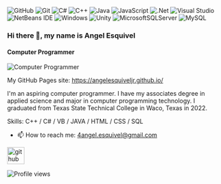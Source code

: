 ![GitHub](https://img.shields.io/badge/github-%23121011.svg?style=for-the-badge&logo=github&logoColor=white) ![Git](https://img.shields.io/badge/git-%23F05033.svg?style=for-the-badge&logo=git&logoColor=white) ![C#](https://img.shields.io/badge/c%23-%23239120.svg?style=for-the-badge&logo=c-sharp&logoColor=white) ![C++](https://img.shields.io/badge/c++-%2300599C.svg?style=for-the-badge&logo=c%2B%2B&logoColor=white) ![Java](https://img.shields.io/badge/java-%23ED8B00.svg?style=for-the-badge&logo=java&logoColor=white) ![JavaScript](https://img.shields.io/badge/javascript-%23323330.svg?style=for-the-badge&logo=javascript&logoColor=%23F7DF1E)  ![.Net](https://img.shields.io/badge/.NET-5C2D91?style=for-the-badge&logo=.net&logoColor=white) ![Visual Studio](https://img.shields.io/badge/Visual%20Studio-5C2D91.svg?style=for-the-badge&logo=visual-studio&logoColor=white) ![NetBeans IDE](https://img.shields.io/badge/NetBeansIDE-1B6AC6.svg?style=for-the-badge&logo=apache-netbeans-ide&logoColor=white) ![Windows](https://img.shields.io/badge/Windows-0078D6?style=for-the-badge&logo=windows&logoColor=white) ![Unity](https://img.shields.io/badge/unity-%23000000.svg?style=for-the-badge&logo=unity&logoColor=white) ![MicrosoftSQLServer](https://img.shields.io/badge/Microsoft%20SQL%20Sever-CC2927?style=for-the-badge&logo=microsoft%20sql%20server&logoColor=white) ![MySQL](https://img.shields.io/badge/mysql-%2300f.svg?style=for-the-badge&logo=mysql&logoColor=white)

### Hi there 👋, my name is Angel Esquivel
#### Computer Programmer
![Computer Programmer](https://pbs.twimg.com/profile_banners/600236153/1651000506/600x200)

My GitHub Pages site:  https://angelesquiveljr.github.io/

I'm an aspiring computer programmer. I have my associates degree in applied science and major in computer programming technology. I graduated from Texas State Technical College in Waco, Texas in 2022.

Skills: C++ / C# / VB / JAVA / HTML / CSS / SQL

- 📫 How to reach me: 4angel.esquivel@gmail.com 


[<img src='https://cdn.jsdelivr.net/npm/simple-icons@3.0.1/icons/github.svg' alt='github' height='40'>](https://github.com/AngelEsquivelJr)  

![Profile views](https://gpvc.arturio.dev/AngelEsquivelJr)  
